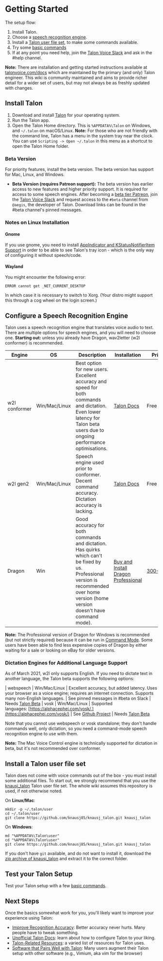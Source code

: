 # Getting Started

The setup flow:

1. Install Talon.
1. Choose a [speech recognition engine](#configure-a-speech-recognition-engine).
1. Install a [Talon user file set](#install-a-talon-user-file-set), to make some commands available.
1. Try some [basic commands](#basic-usage)
1. If at any point you need help, join the [Talon Voice Slack](https://talonvoice.com/chat) and ask in the #help channel.

**Note:** There are installation and getting started instructions available at [talonvoice.com/docs](https://talonvoice.com/docs/) which are maintained by the primary (and only) Talon engineer. This wiki is community maintained and aims to provide richer detail for a wider set of users, but may not always be as freshly updated with changes.

## Install Talon
1. Download and install [Talon](https://talonvoice.com) for your operating system.
1. Run the Talon app.
1. Open the Talon Home directory. This is `%APPDATA%\Talon` on Windows, and `~/.talon` on macOS/Linux. **Note:** For those who are not friendly with the command line, Talon has a menu in the system tray near the clock. You can use `Scripting -> Open ~/.talon` in this menu as a shortcut to open the Talon Home folder.

### Beta Version
For priority features, install the beta version. The beta version has support for Mac, Linux, and Windows.

* **Beta Version (requires Patreon support):** The beta version has earlier access to new features and higher priority support. It is required for access to some speech engines. After becoming a [beta tier Patreon](https://www.patreon.com/join/lunixbochs), join the [Talon Voice Slack](https://talonvoice.com/chat) and request access to the `#beta` channel from `@aegis`, the developer of Talon. Download links can be found in the #beta channel's pinned messages.

### Notes on Linux Installation
#### Gnome
If you use gnome, you need to install [AppIndicator and KStatusNotifierItem Support](https://extensions.gnome.org/extension/615/appindicator-support/) in order to be able to see Talon's tray icon - which is the only way of configuring it without speech/code.

#### Wayland
You might encounter the following error:
```
ERROR cannot get _NET_CURRENT_DESKTOP
```
In which case it is necessary to switch to Xorg. (Your distro might support this through a cog wheel on the login screen.)

## Configure a Speech Recognition Engine

Talon uses a speech recognition engine that translates voice audio to text. There are multiple options for speech engines, and you will need to choose one. **Starting out:** unless you already have Dragon, wav2letter (w2l conformer) is recommended.

Engine | OS | Description | Installation | Price
--- | --- | --- | --- | ---
w2l conformer | Win/Mac/Linux | Best option for new users. Excellent accuracy and speed for both commands and dictation. Even lower latency for Talon beta users due to ongoing performance optimisations. | [Talon Docs](https://talonvoice.com/docs/#getting-started) | Free
w2l gen2 | Win/Mac/Linux | Speech engine used prior to conformer. Decent command accuracy. Dictation accuracy is lacking. | [Talon Docs](https://talonvoice.com/docs/#wav2letter-setup) | Free
Dragon | Win | Good accuracy for both commands and dictation. Has quirks which can't be fixed by us. Professional version is recommended over home version (home version doesn't have command mode). | [Buy and Install Dragon Professional](https://www.nuance.com/dragon/business-solutions/dragon-professional-individual.html) | [$300-$500](https://www.nuance.com/dragon/business-solutions/dragon-professional-individual.html)

**Note:** The Professional version of Dragon for Windows is recommended (but not strictly required) because it can be run in [Command Mode](https://www.nuance.com/products/help/dragon/dragon-for-mac6/enx/Content/Introduction/RecognitionModes.html). Some users have been able to find less expensive copies of Dragon by either waiting for a sale or looking on eBay for older versions.

### Dictation Engines for Additional Language Support

As of March 2021, w2l only supports English. If you need to dictate text in another language, the Talon beta supports the following options:

| webspeech | Win/Mac/Linux | Excellent accuracy, but added latency. Uses your browser as a voice engine; requires an internet connection. Supports many non-English languages. | See pinned messages in #beta on Slack | Needs [Talon Beta](/getting_started#beta-version-requires-patreon-support)
| vosk | Win/Mac/Linux |  Supported languages: [https://alphacephei.com/vosk/.](https://alphacephei.com/vosk/) | See [Github Project](https://github.com/mqnc/talon_german) | Needs [Talon Beta](/getting_started#beta-version-requires-patreon-support)

Note that you cannot use webspeech or vosk standalone; they don't handle commands well, only dictation, so you need a command-mode speech recognition engine to use with them.

**Note:** The Mac Voice Control engine is technically supported for dictation in beta, but it's not recommended over conformer.


## Install a Talon user file set

Talon does not come with voice commands out of the box - you must install some additional files. To start out, we strongly recommend that you use the [knausj_talon](https://github.com/knausj85/knausj_talon) Talon user file set. The whole wiki assumes this repository is used, if not otherwise noted.

On **Linux/Mac**:
```
mkdir -p ~/.talon/user
cd ~/.talon/user
git clone https://github.com/knausj85/knausj_talon.git knausj_talon
```

On **Windows**:
```
md "%APPDATA%\Talon\user"
cd "%APPDATA%\Talon\user"
git clone https://github.com/knausj85/knausj_talon.git knausj_talon
```

If you don't have `git` available, and do not want to install it, download the [zip archive of knausj_talon](https://github.com/knausj85/knausj_talon/archive/master.zip) and extract it to the correct folder.

## Test your Talon Setup
Test your Talon setup with a few [basic commands](/basic_usage.md).

## Next Steps

Once the basics somewhat work for you, you'll likely want to improve your experience using Talon:
* [Improve Recognition Accuracy](/improving_recognition_accuracy): Better accuracy never hurts. Many people have to tweak something.
* [Unofficial Talon Docs](/unofficial_talon_docs): learn about how to configure Talon to your liking.
* [Talon-Related Resources](/talon_related_resources): a varied list of resources for Talon uses.
* [Software that Pairs Well with Talon](/other_integrations): Many users augment their Talon setup with other software (e.g., Vimium, aka vim for the browser)
